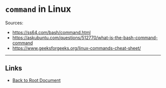 # `command` in Linux

Sources:
- <https://ss64.com/bash/command.html>
- <https://askubuntu.com/questions/512770/what-is-the-bash-command-command>
- <https://www.geeksforgeeks.org/linux-commands-cheat-sheet/>


----
<!-- Footer Begins Here -->
## Links

- [Back to Root Document](../README.md)
